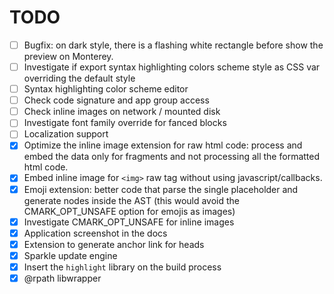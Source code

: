 #  TODO

- [ ] Bugfix: on dark style, there is a flashing white rectangle before show the preview on Monterey.
- [ ] Investigate if export syntax highlighting colors scheme style as CSS var overriding the default style
- [ ] Syntax highlighting color scheme editor
- [ ] Check code signature and app group access
- [ ] Check inline images on network / mounted disk
- [ ] Investigate font family override for fanced blocks
- [ ] Localization support
- [x] Optimize the inline image extension for raw html code: process and embed the data only for fragments and not processing all the formatted html code.
- [x] Embed inline image for `<img>` raw tag without using javascript/callbacks.
- [x] Emoji extension: better code that parse the single placeholder and generate nodes inside the AST (this would avoid the CMARK_OPT_UNSAFE option for emojis as images)
- [x] Investigate CMARK_OPT_UNSAFE for inline images
- [x] Application screenshot in the docs
- [x] Extension to generate anchor link for heads
- [x] Sparkle update engine
- [x] Insert the `highlight` library on the build process
- [x] @rpath libwrapper
